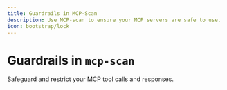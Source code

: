 ```yaml
---
title: Guardrails in MCP-Scan
description: Use MCP-scan to ensure your MCP servers are safe to use.
icon: bootstrap/lock
---
```


# Guardrails in `mcp-scan`

<div class='subtitle'>
Safeguard and restrict your MCP tool calls and responses.
</div>

